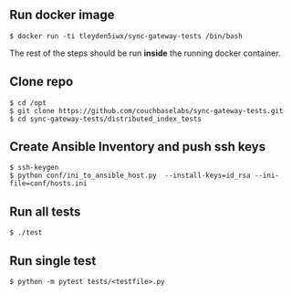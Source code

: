 
## Run docker image

```
$ docker run -ti tleyden5iwx/sync-gateway-tests /bin/bash
```

The rest of the steps should be run **inside** the running docker container.

## Clone repo

```
$ cd /opt
$ git clone https://github.com/couchbaselabs/sync-gateway-tests.git
$ cd sync-gateway-tests/distributed_index_tests
```

## Create Ansible Inventory and push ssh keys

```
$ ssh-keygen
$ python conf/ini_to_ansible_host.py  --install-keys=id_rsa --ini-file=conf/hosts.ini
```

## Run all tests

```
$ ./test
```

## Run single test

```
$ python -m pytest tests/<testfile>.py
```
